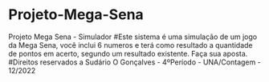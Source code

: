 # Projeto-Mega-Sena
Projeto Mega Sena - Simulador
#Este sistema é uma simulação de um jogo da Mega Sena, você inclui 6 numeros e terá como resultado a quantidade de pontos em acerto, segundo um resultado existente. Faça sua aposta.
#Direitos reservados a Sudário O Gonçalves - 4ºPeríodo - UNA/Contagem - 12/2022
